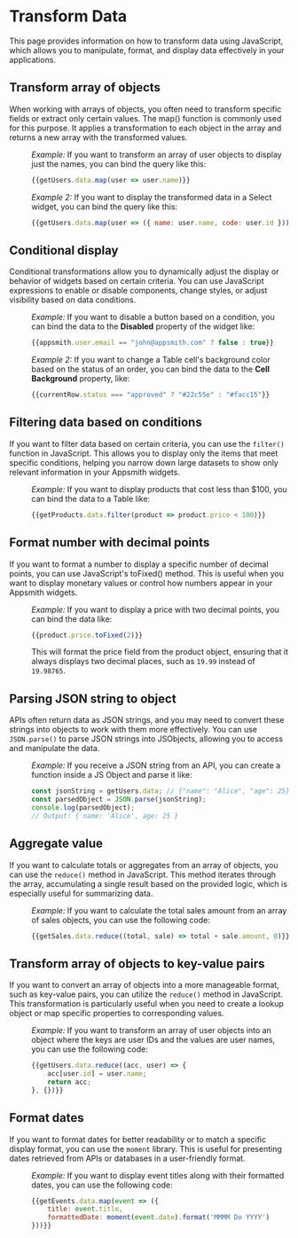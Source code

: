 # Transform Data 

This page provides information on how to transform data using JavaScript, which allows you to manipulate, format, and display data effectively in your applications.

## Transform array of objects


When working with arrays of objects, you often need to transform specific fields or extract only certain values. The map() function is commonly used for this purpose. It applies a transformation to each object in the array and returns a new array with the transformed values.

<dd>


*Example:* If you want to transform an array of user objects to display just the names, you can bind the query like this:

```js
{{getUsers.data.map(user => user.name)}}
```

*Example 2:* If you want to display the transformed data in a Select widget, you can bind the query like this:


```js
{{getUsers.data.map(user => ({ name: user.name, code: user.id }))}}
```

</dd>

## Conditional display

Conditional transformations allow you to dynamically adjust the display or behavior of widgets based on certain criteria. You can use JavaScript expressions to enable or disable components, change styles, or adjust visibility based on data conditions.


<dd>

*Example:* If you want to disable a button based on a condition, you can bind the data to the **Disabled** property of the widget like:

```js
{{appsmith.user.email == "john@appsmith.com" ? false : true}}
```

*Example 2:* If you want to change a Table cell's background color based on the status of an order, you can bind the data to the **Cell Background** property, like:

```js
{{currentRow.status === "approved" ? "#22c55e" : "#facc15"}}
```
</dd>

## Filtering data based on conditions


If you want to filter data based on certain criteria, you can use the `filter()` function in JavaScript. This allows you to display only the items that meet specific conditions, helping you narrow down large datasets to show only relevant information in your Appsmith widgets.

<dd>

*Example:* If you want to display products that cost less than $100, you can bind the data to a Table like:

```js
{{getProducts.data.filter(product => product.price < 100)}}
```
</dd>

## Format number with decimal points

If you want to format a number to display a specific number of decimal points, you can use JavaScript's toFixed() method. This is useful when you want to display monetary values or control how numbers appear in your Appsmith widgets.

<dd>

*Example:* If you want to display a price with two decimal points, you can bind the data like:

```js
{{product.price.toFixed(2)}}
```

This will format the price field from the product object, ensuring that it always displays two decimal places, such as `19.99` instead of `19.98765`.

</dd>


## Parsing JSON string to object

APIs often return data as JSON strings, and you may need to convert these strings into objects to work with them more effectively. You can use `JSON.parse()` to parse JSON strings into JSObjects, allowing you to access and manipulate the data.

<dd>

*Example:* If you receive a JSON string from an API, you can create a function inside a JS Object and parse it like:

```js
const jsonString = getUsers.data; // {"name": "Alice", "age": 25}
const parsedObject = JSON.parse(jsonString);
console.log(parsedObject);
// Output: { name: 'Alice', age: 25 }
```

</dd>


## Aggregate value

If you want to calculate totals or aggregates from an array of objects, you can use the `reduce()` method in JavaScript. This method iterates through the array, accumulating a single result based on the provided logic, which is especially useful for summarizing data.

<dd>

*Example:* If you want to calculate the total sales amount from an array of sales objects, you can use the following code:

```js
{{getSales.data.reduce((total, sale) => total + sale.amount, 0)}}
```

</dd>


## Transform array of objects to key-value pairs

If you want to convert an array of objects into a more manageable format, such as key-value pairs, you can utilize the `reduce()` method in JavaScript. This transformation is particularly useful when you need to create a lookup object or map specific properties to corresponding values.

<dd>

*Example:* If you want to transform an array of user objects into an object where the keys are user IDs and the values are user names, you can use the following code:

```js
{{getUsers.data.reduce((acc, user) => {
    acc[user.id] = user.name;
    return acc;
}, {})}}
```

</dd>

## Format dates 

If you want to format dates for better readability or to match a specific display format, you can use the `moment` library. This is useful for presenting dates retrieved from APIs or databases in a user-friendly format.


<dd>

*Example:* If you want to display event titles along with their formatted dates, you can use the following code:



```js
{{getEvents.data.map(event => ({
    title: event.title,
    formattedDate: moment(event.date).format('MMMM Do YYYY')
}))}}
```

</dd>
